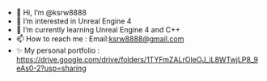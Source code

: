 - 👋 Hi, I’m @ksrw8888
- 👀 I’m interested in Unreal Engine 4
- 🌱 I’m currently learning Unreal Engine 4 and C++
- 📫 How to reach me : 
      Email:ksrw8888@gmail.com
- ✨ My personal portfolio :
      https://drive.google.com/drive/folders/1TYFmZALrOIeOJ_iL8WTwjLP8_9eAs0-2?usp=sharing

<!---
ksrw8888/ksrw8888 is a ✨ special ✨ repository because its `README.md` (this file) appears on your GitHub profile.
You can click the Preview link to take a look at your changes.
--->
